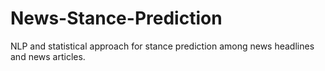 # News-Stance-Prediction
NLP and statistical approach for stance prediction among news headlines and news articles.

